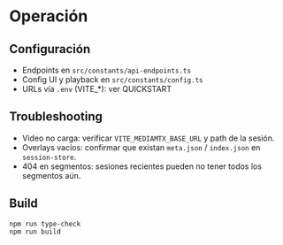 # Operación

## Configuración
- Endpoints en `src/constants/api-endpoints.ts`
- Config UI y playback en `src/constants/config.ts`
- URLs vía `.env` (VITE_*): ver QUICKSTART

## Troubleshooting
- Video no carga: verificar `VITE_MEDIAMTX_BASE_URL` y path de la sesión.
- Overlays vacíos: confirmar que existan `meta.json` / `index.json` en `session-store`.
- 404 en segmentos: sesiones recientes pueden no tener todos los segmentos aún.

## Build
```
npm run type-check
npm run build
```

